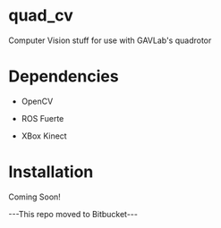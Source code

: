 quad_cv
=======

Computer Vision stuff for use with GAVLab's quadrotor

# Dependencies #
- OpenCV

- ROS Fuerte

- XBox Kinect


# Installation #
Coming Soon!

---This repo moved to Bitbucket---